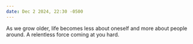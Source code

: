 ```yaml
---
date: Dec 2 2024, 22:30 -0500
---
```


As we grow older, life becomes less about oneself and more about people around.
A relentless force coming at you hard.
